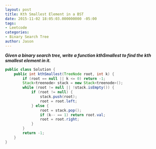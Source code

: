 ```yaml
---
layout: post
title: Kth Smallest Element in a BST
date: 2015-11-02 18:05:03.000000000 -05:00
tags:
- Leetcode
categories:
- Binary Search Tree
author: Jason
---
```

<p><strong><em>Given a binary search tree, write a function kthSmallest to find the kth smallest element in it.</em></strong></p>


``` java
public class Solution {
    public int kthSmallest(TreeNode root, int k) {
        if (root == null || k <= 0) return -1;
        Stack<treenode> stack = new Stack<treenode>();
        while (root != null || !stack.isEmpty()) {
            if (root != null) {
                stack.push(root);
                root = root.left;
            } else {
                root = stack.pop();
                if (k-- == 1) return root.val;
                root = root.right;
            }
        }
        return -1;
    }
}
```
